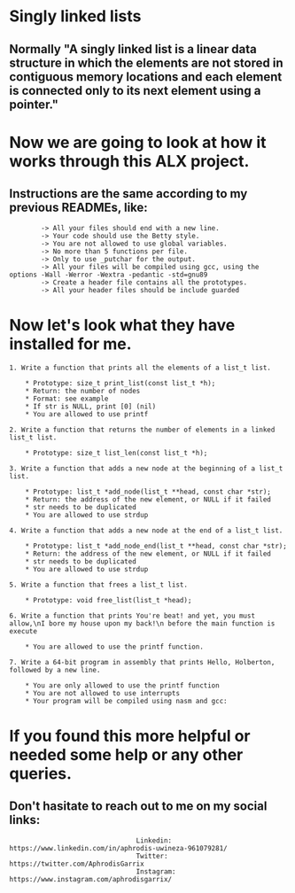 # Singly linked lists

##  Normally "A singly linked list is a linear data structure in which the elements are not stored in contiguous memory locations and each element is connected only to its next element using a pointer." 


# Now we are going to look at how it works through this ALX project. 

## Instructions are the same according to my previous READMEs, like:

			-> All your files should end with a new line.
			-> Your code should use the Betty style.
			-> You are not allowed to use global variables.
			-> No more than 5 functions per file. 
			-> Only to use _putchar for the output.
			-> All your files will be compiled using gcc, using the options -Wall -Werror -Wextra -pedantic -std=gnu89
			-> Create a header file contains all the prototypes.
			-> All your header files should be include guarded


# Now let's look what they have installed for me.

	1. Write a function that prints all the elements of a list_t list.

		* Prototype: size_t print_list(const list_t *h);
		* Return: the number of nodes
		* Format: see example
		* If str is NULL, print [0] (nil)
		* You are allowed to use printf

	2. Write a function that returns the number of elements in a linked list_t list.

		* Prototype: size_t list_len(const list_t *h);

	3. Write a function that adds a new node at the beginning of a list_t list.

		* Prototype: list_t *add_node(list_t **head, const char *str);
		* Return: the address of the new element, or NULL if it failed
		* str needs to be duplicated
		* You are allowed to use strdup

	4. Write a function that adds a new node at the end of a list_t list.

		* Prototype: list_t *add_node_end(list_t **head, const char *str);
		* Return: the address of the new element, or NULL if it failed
		* str needs to be duplicated
		* You are allowed to use strdup

	5. Write a function that frees a list_t list.

		* Prototype: void free_list(list_t *head);

	6. Write a function that prints You're beat! and yet, you must allow,\nI bore my house upon my back!\n before the main function is execute

		* You are allowed to use the printf function.

	7. Write a 64-bit program in assembly that prints Hello, Holberton, followed by a new line.

		* You are only allowed to use the printf function
		* You are not allowed to use interrupts
		* Your program will be compiled using nasm and gcc:


# If you found this more helpful or needed some help or any other queries.

## Don't hasitate to reach out to me on my social links:

			                        Linkedin: https://www.linkedin.com/in/aphrodis-uwineza-961079281/
                    				Twitter: https://twitter.com/AphrodisGarrix
                    				Instagram: https://www.instagram.com/aphrodisgarrix/
